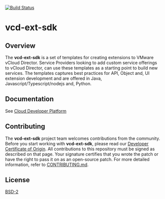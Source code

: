 [![Build Status](https://github.com/vmware/vcd-ext-sdk/workflows/Development%20Workflow/badge.svg)](https://github.com/mslavov/vcd-ext-sdk/actions?query=workflow%3A%22Development+Workflow%22)

# vcd-ext-sdk

## Overview

The **vcd-ext-sdk** is a set of templates for creating extensions to VMware vCloud Director. Service Providers looking to add custom service offerings to vCloud Director, can use these templates as a starting point to build new services. The templates captures best practices for API, Object and, UI extension development and are offered in Java, Javascript/Typescript/nodejs and, Python.

## Documentation

See [Cloud Developer Platform](https://vmware.github.io/vcd-ext-sdk/)

## Contributing

The **vcd-ext-sdk** project team welcomes contributions from the community. Before you start working with **vcd-ext-sdk**, please read our [Developer Certificate of Origin](https://cla.vmware.com/dco). All contributions to this repository must be signed as described on that page. Your signature certifies that you wrote the patch or have the right to pass it on as an open-source patch. For more detailed information, refer to [CONTRIBUTING.md](CONTRIBUTING.md).

## License

[BSD-2](LICENSE.txt)